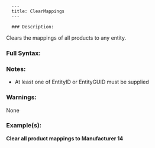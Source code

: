 
      ---
      title: ClearMappings
      ---

      ### Description:

Clears the mappings of all products to any entity.

### Full Syntax:

<ClearMappings EntityType="Manufacturer|Distributor|Category|Section|Genre|Vector" EntityID="integer" EntityGUID="uniqueidentifier"/>

### Notes:

*   At least one of EntityID or EntityGUID must be supplied

### Warnings:

None

### Example(s):

**Clear all product mappings to Manufacturer 14**  
<ClearMappings EntityType="Manufacturer" EntityID="14"/>
      